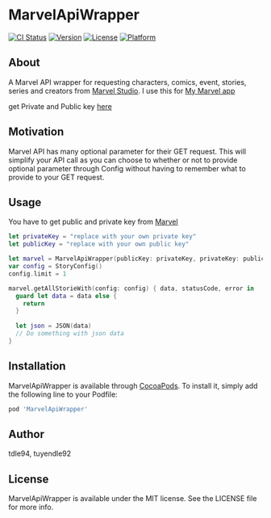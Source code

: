 # MarvelApiWrapper

[![CI Status](https://img.shields.io/travis/tdle94/MarvelApiWrapper.svg?style=flat)](https://travis-ci.org/tdle94/MarvelApiWrapper)
[![Version](https://img.shields.io/cocoapods/v/MarvelApiWrapper.svg?style=flat)](https://cocoapods.org/pods/MarvelApiWrapper)
[![License](https://img.shields.io/cocoapods/l/MarvelApiWrapper.svg?style=flat)](https://cocoapods.org/pods/MarvelApiWrapper)
[![Platform](https://img.shields.io/cocoapods/p/MarvelApiWrapper.svg?style=flat)](https://cocoapods.org/pods/MarvelApiWrapper)

## About
A Marvel API wrapper for requesting characters, comics, event, stories, series and creators from [Marvel Studio](https://developer.marvel.com/docs). I use this for [My Marvel app](https://github.com/tdle94/Marvel-App)


get Private and Public key [here](https://developer.marvel.com/)

## Motivation
Marvel API has many optional parameter for their GET request. This will simplify your API call as you can choose to whether or not to provide optional parameter through Config without having to remember what to provide to your GET request.

## Usage
You have to get public and private key from [Marvel](https://developer.marvel.com/)

```swift
let privateKey = "replace with your own private key"
let publicKey = "replace with your own public key"

let marvel = MarvelApiWrapper(publicKey: privateKey, privateKey: publicKey)
var config = StoryConfig()
config.limit = 1

marvel.getAllStorieWith(config: config) { data, statusCode, error in
  guard let data = data else {
    return
  }
          
  let json = JSON(data)
  // Do something with json data
}
```
## Installation

MarvelApiWrapper is available through [CocoaPods](https://cocoapods.org). To install
it, simply add the following line to your Podfile:

```ruby
pod 'MarvelApiWrapper'
```

## Author

tdle94, tuyendle92

## License

MarvelApiWrapper is available under the MIT license. See the LICENSE file for more info.
